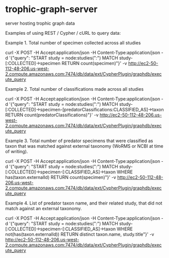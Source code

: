 trophic-graph-server
====================

server hosting trophic graph data

Examples of using REST / Cypher / cURL to query data:


Example 1. Total number of specimen collected across all studies

curl -X POST -H Accept:application/json -H Content-Type:application/json -d '{"query": "START study = node:studies(\"*:*\") MATCH study-[:COLLECTED]->specimen RETURN count(specimen)"}' -v http://ec2-50-112-48-206.us-west-2.compute.amazonaws.com:7474/db/data/ext/CypherPlugin/graphdb/execute_query 

Example 2. Total number of classifications made across all studies

curl -X POST -H Accept:application/json -H Content-Type:application/json -d '{"query": "START study = node:studies(\"*:*\") MATCH study-[:COLLECTED]->specimen-[predatorClassifications:CLASSIFIED_AS]->taxon RETURN count(predatorClassifications)"}' -v http://ec2-50-112-48-206.us-west-2.compute.amazonaws.com:7474/db/data/ext/CypherPlugin/graphdb/execute_query 

Example 3. Total number of predator specimens that were classified as taxon that was matched against external taxonomy (WoRMS or NCBI at time of writing).

curl -X POST -H Accept:application/json -H Content-Type:application/json -d '{"query": "START study = node:studies(\"*:*\") MATCH study-[:COLLECTED]->specimen-[:CLASSIFIED_AS]->taxon WHERE has(taxon.externalId) RETURN count(specimen)"}' -v http://ec2-50-112-48-206.us-west-2.compute.amazonaws.com:7474/db/data/ext/CypherPlugin/graphdb/execute_query

Example 4. List of predator taxon name, and their related study, that did not match against an external taxonomy.

curl -X POST -H Accept:application/json -H Content-Type:application/json -d '{"query": "START study = node:studies(\"*:*\") MATCH study-[:COLLECTED]->specimen-[:CLASSIFIED_AS]->taxon WHERE not(has(taxon.externalId)) RETURN distinct taxon.name, study.title"}' -v http://ec2-50-112-48-206.us-west-2.compute.amazonaws.com:7474/db/data/ext/CypherPlugin/graphdb/execute_query   
